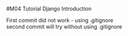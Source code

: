 #M04 Tutorial Django Introduction

First commit did not work - using .gitignore  
second commit will try without using .gitignore
